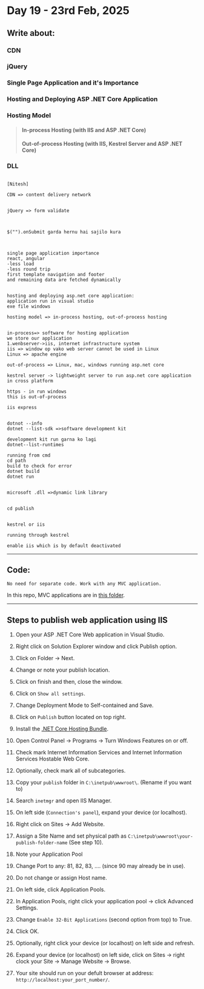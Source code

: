 # Day 19 - 23rd Feb, 2025

## Write about:

### CDN

### jQuery

### Single Page Application and it's Importance

### Hosting and Deploying ASP .NET Core Application

### Hosting Model
> #### In-process Hosting (with IIS and ASP .NET Core)
> #### Out-of-process Hosting (with IIS, Kestrel Server and ASP .NET Core)

### DLL

```

[Nitesh]

CDN => content delivery network


jQuery => form validate



$("").onSubmit garda hernu hai sajilo kura



single page application importance
react, angular
-less load
-less round trip 
first template navigation and footer 
and remaining data are fetched dynamically


hosting and deploying asp.net core application:
application run in visual studio
exe file windows 

hosting model => in-process hosting, out-of-process hosting


in-process=> software for hosting application
we store our application
1.wenbserver->iis, internet infrastructure system
iis => window op vako web server cannot be used in Linux
Linux => apache engine 

out-of-process => Linux, mac, windows running asp.net core

kestrel server -> lightweight server to run asp.net core application in cross platform

https - in run windows
this is out-of-process

iis express


dotnot --info
dotnet --list-sdk =>software development kit

development kit run garna ko lagi
dotnet--list-runtimes

running from cmd
cd path
build to check for error
dotnet build
dotnet run


microsoft .dll =>dynamic link library


cd publish


kestrel or iis

running through kestrel 

enable iis which is by default deactivated

```

---

## Code:

`No need for separate code. Work with any MVC application.`

In this repo, MVC applications are in [this folder](../applications/).

---

## Steps to publish web application using IIS

1. Open your ASP .NET Core Web application in Visual Studio.

2. Right click on Solution Explorer window and click Publish option.

3. Click on Folder -> Next.

4. Change or note your publish location.

5. Click on finish and then, close the window.

6. Click on `Show all settings`.

7. Change Deployment Mode to Self-contained and Save.

8. Click on `Publish` button located on top right.

9. Install the <a href="https://dotnet.microsoft.com/permalink/dotnetcore-current-windows-runtime-bundle-installer" target="_blank" rel="noopener noreferrer">.NET Core Hosting Bundle</a>.

10. Open Control Panel -> Programs -> Turn Windows Features on or off.

11. Check mark Internet Information Services and Internet Information Services Hostable Web Core.

12. Optionally, check mark all of subcategories.

13. Copy your `publish` folder in `C:\inetpub\wwwroot\`. (Rename if you want to)

14. Search `inetmgr` and open IIS Manager.

15. On left side (`Connection's panel`), expand your device (or localhost).

16. Right click on Sites -> Add Website.

17. Assign a Site Name and set physical path as `C:\inetpub\wwwroot\your-publish-folder-name` (See step 10).

18. Note your Application Pool

19. Change Port to any: 81, 82, 83, .... (since 90 may already be in use).

20. Do not change or assign Host name.

21. On left side, click Application Pools.

22. In Application Pools, right click your application pool -> click Advanced Settings.

23. Change `Enable 32-Bit Applications` (second option from top) to True.

24. Click OK.

25. Optionally, right click your device (or localhost) on left side and refresh.

26. Expand your device (or localhost) on left side, click on Sites -> right clock your Site -> Manage Website -> Browse.

27. Your site should run on your defult browser at address: `http://localhost:your_port_number/`.
